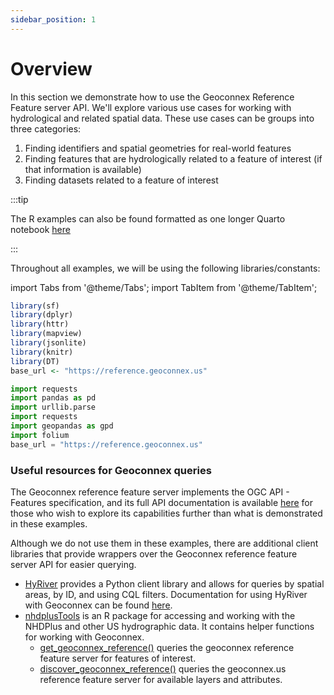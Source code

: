 ```yaml
---
sidebar_position: 1
---
```


# Overview

In this section we demonstrate how to use the Geoconnex Reference Feature server API. We'll explore various use cases for working with hydrological and related spatial data. These use cases can be groups into three categories:

1.  Finding identifiers and spatial geometries for real-world features
2.  Finding features that are hydrologically related to a feature of interest (if that information is available)
3.  Finding datasets related to a feature of interest

:::tip

The R examples can also be found formatted as one longer Quarto notebook [here](https://kyleonda.quarto.pub/using-the-geoconnex-reference-feature-server-with-r/#intersection-by-url-reference)

:::

Throughout all examples, we will be using the following libraries/constants:

import Tabs from '@theme/Tabs';
import TabItem from '@theme/TabItem';

<Tabs groupId="lang">
<TabItem value="r" label="R">

```r
library(sf)
library(dplyr)
library(httr)
library(mapview)
library(jsonlite)
library(knitr)
library(DT)
base_url <- "https://reference.geoconnex.us"
```

</TabItem>
<TabItem value="py" label="Python">

```py
import requests
import pandas as pd
import urllib.parse
import requests
import geopandas as gpd
import folium
base_url = "https://reference.geoconnex.us"
```

</TabItem>
</Tabs>

### Useful resources for Geoconnex queries

The Geoconnex reference feature server implements the OGC API - Features specification, and its full API documentation is available [here](https://reference.geoconnex.us/openapi) for those who wish to explore its capabilities further than what is demonstrated in these examples.

Although we do not use them in these examples, there are additional client libraries that provide wrappers over the Geoconnex reference feature server API for easier querying.
- [HyRiver](https://docs.hyriver.io/) provides a Python client library and allows for queries by spatial areas, by ID, and using CQL filters. Documentation for using HyRiver with Geoconnex can be found [here](https://docs.hyriver.io/examples/notebooks/geoconnex.html).
- [nhdplusTools](https://doi-usgs.github.io/nhdplusTools/index.html) is an R package for accessing and working with the NHDPlus and other US hydrographic data. It contains helper functions for working with Geoconnex.
    - [get_geoconnex_reference()](https://doi-usgs.github.io/nhdplusTools/reference/get_geoconnex_reference.html) queries the geoconnex reference feature server for features of interest.
    - [discover_geoconnex_reference()](https://doi-usgs.github.io/nhdplusTools/reference/get_geoconnex_reference.html) queries the geoconnex.us reference feature server for available layers and attributes.

    
